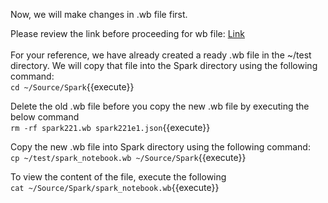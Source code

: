 Now, we will make changes in .wb file first.<br>

Please review the link before proceeding for wb file: [Link](http://docs.bluedata.com/awb34_applications-with-multiple-images)
<br><br>
For your reference, we have already created a ready .wb file in the ~/test directory. We will copy that file into the Spark directory using the following command:<br>
`cd ~/Source/Spark`{{execute}}<br>

Delete the old .wb file before you copy the new .wb file by executing the below command 
<br>`rm -rf spark221.wb spark221e1.json`{{execute}}

Copy the new .wb file into Spark directory using the following command:
<br>`cp ~/test/spark_notebook.wb ~/Source/Spark`{{execute}}

To view the content of the file, execute the following<br>
`cat ~/Source/Spark/spark_notebook.wb`{{execute}}
<br>
